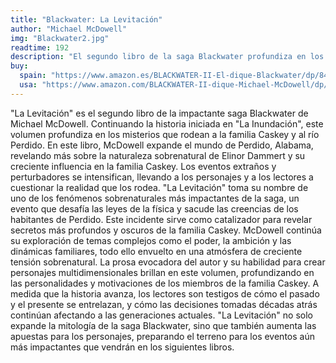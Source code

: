 ```yaml
---
title: "Blackwater: La Levitación"
author: "Michael McDowell"
img: "Blackwater2.jpg"
readtime: 192
description: "El segundo libro de la saga Blackwater profundiza en los secretos de la familia Caskey y los extraños eventos que rodean al río Perdido."
buy:
  spain: "https://www.amazon.es/BLACKWATER-II-El-dique-Blackwater/dp/8419654914/ref=pd_bxgy_thbs_d_sccl_1/260-8074259-6609733?pd_rd_w=45luW&content-id=amzn1.sym.0c179e0f-b5a3-4b6a-af65-67df3d921b45&pf_rd_p=0c179e0f-b5a3-4b6a-af65-67df3d921b45&pf_rd_r=FX87853GE0AJM04V8AG5&pd_rd_wg=91LPf&pd_rd_r=904e4d1a-4b85-494b-9fb0-75e6f6ed21f1&pd_rd_i=8419654914&psc=1"
  usa: "https://www.amazon.com/BLACKWATER-II-dique-Michael-McDowell/dp/8419654914/ref=pd_bxgy_thbs_d_sccl_1/143-5396453-4697530?pd_rd_w=hfS2w&content-id=amzn1.sym.3858a394-39a9-4946-90e6-86a3153d2546&pf_rd_p=3858a394-39a9-4946-90e6-86a3153d2546&pf_rd_r=3B0CD2ZT1KN96T15W9ZS&pd_rd_wg=EUXKf&pd_rd_r=fe29328a-2d53-4366-bb1d-5c9c406eced2&pd_rd_i=8419654914&psc=1"
---
```




"La Levitación" es el segundo libro de la impactante saga Blackwater de Michael McDowell. Continuando la historia iniciada en "La Inundación", este volumen profundiza en los misterios que rodean a la familia Caskey y al río Perdido.
En este libro, McDowell expande el mundo de Perdido, Alabama, revelando más sobre la naturaleza sobrenatural de Elinor Dammert y su creciente influencia en la familia Caskey. Los eventos extraños y perturbadores se intensifican, llevando a los personajes y a los lectores a cuestionar la realidad que los rodea.
"La Levitación" toma su nombre de uno de los fenómenos sobrenaturales más impactantes de la saga, un evento que desafía las leyes de la física y sacude las creencias de los habitantes de Perdido. Este incidente sirve como catalizador para revelar secretos más profundos y oscuros de la familia Caskey.
McDowell continúa su exploración de temas complejos como el poder, la ambición y las dinámicas familiares, todo ello envuelto en una atmósfera de creciente tensión sobrenatural. La prosa evocadora del autor y su habilidad para crear personajes multidimensionales brillan en este volumen, profundizando en las personalidades y motivaciones de los miembros de la familia Caskey.
A medida que la historia avanza, los lectores son testigos de cómo el pasado y el presente se entrelazan, y cómo las decisiones tomadas décadas atrás continúan afectando a las generaciones actuales. "La Levitación" no solo expande la mitología de la saga Blackwater, sino que también aumenta las apuestas para los personajes, preparando el terreno para los eventos aún más impactantes que vendrán en los siguientes libros.